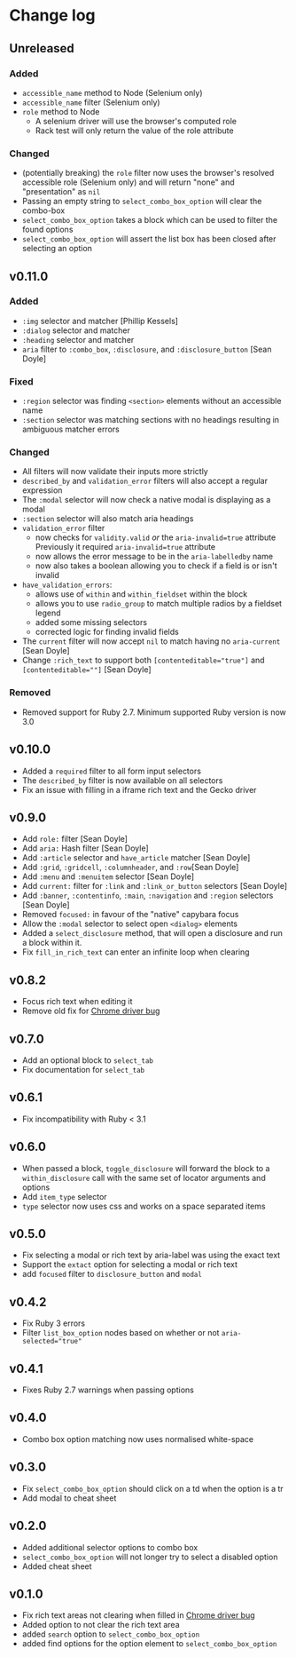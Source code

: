 # Change log

## Unreleased

### Added

- `accessible_name` method to Node (Selenium only)
- `accessible_name` filter (Selenium only)
- `role` method to Node
  - A selenium driver will use the browser's computed role
  - Rack test will only return the value of the role attribute

### Changed

- (potentially breaking) the `role` filter now uses the browser's resolved accessible role (Selenium only)
  and will return "none" and "presentation" as `nil`
- Passing an empty string to `select_combo_box_option` will clear the combo-box
- `select_combo_box_option` takes a block which can be used to filter the found options
- `select_combo_box_option` will assert the list box has been closed after selecting an option

## v0.11.0

### Added

- `:img` selector and matcher [Phillip Kessels]
- `:dialog` selector and matcher
- `:heading` selector and matcher
- `aria` filter to `:combo_box`, `:disclosure`, and `:disclosure_button` [Sean Doyle]

### Fixed

- `:region` selector was finding `<section>` elements without an accessible name
- `:section` selector was matching sections with no headings resulting in ambiguous matcher errors

### Changed

- All filters will now validate their inputs more strictly
- `described_by` and `validation_error` filters will also accept a regular expression
- The `:modal` selector will now check a native modal is displaying as a modal
- `:section` selector will also match aria headings
- `validation_error` filter
  - now checks for `validity.valid` _or_ the `aria-invalid=true` attribute
    Previously it required `aria-invalid=true` attribute
  - now allows the error message to be in the `aria-labelledby` name
  - now also takes a boolean allowing you to check if a field is or isn't invalid
- `have_validation_errors`:
  - allows use of `within` and `within_fieldset` within the block
  - allows you to use `radio_group` to match multiple radios by a fieldset legend
  - added some missing selectors
  - corrected logic for finding invalid fields
- The `current` filter will now accept `nil` to match having no `aria-current` [Sean Doyle]
- Change `:rich_text` to support both `[contenteditable="true"]` and `[contenteditable=""]` [Sean Doyle]

### Removed

- Removed support for Ruby 2.7. Minimum supported Ruby version is now 3.0

## v0.10.0

- Added a `required` filter to all form input selectors
- The `described_by` filter is now available on all selectors
- Fix an issue with filling in a iframe rich text and the Gecko driver

## v0.9.0

- Add `role:` filter [Sean Doyle]
- Add `aria:` Hash filter [Sean Doyle]
- Add `:article` selector and `have_article` matcher [Sean Doyle]
- Add `:grid`, `:gridcell`, `:columnheader`, and `:row`[Sean Doyle]
- Add `:menu` and `:menuitem` selector [Sean Doyle]
- Add `current:` filter for `:link` and `:link_or_button` selectors [Sean Doyle]
- Add `:banner`, `:contentinfo`, `:main`, `:navigation` and `:region` selectors [Sean Doyle]
- Removed `focused:` in favour of the "native" capybara focus
- Allow the `:modal` selector to select open `<dialog>` elements
- Added a `select_disclosure` method, that will open a disclosure and run a block within it.
- Fix `fill_in_rich_text` can enter an infinite loop when clearing

## v0.8.2

- Focus rich text when editing it
- Remove old fix for [Chrome driver bug](https://bugs.chromium.org/p/chromedriver/issues/detail?id=3214&q=sendKeys&can=2)

## v0.7.0

- Add an optional block to `select_tab`
- Fix documentation for `select_tab`

## v0.6.1

- Fix incompatibility with Ruby < 3.1

## v0.6.0

- When passed a block, `toggle_disclosure` will forward the block to a
  `within_disclosure` call with the same set of locator arguments and options
- Add `item_type` selector
- `type` selector now uses css and works on a space separated items

## v0.5.0

- Fix selecting a modal or rich text by aria-label was using the exact text
- Support the `extact` option for selecting a modal or rich text
- add `focused` filter to `disclosure_button` and `modal`

## v0.4.2

- Fix Ruby 3 errors
- Filter `list_box_option` nodes based on whether or not `aria-selected="true"`

## v0.4.1

- Fixes Ruby 2.7 warnings when passing options

## v0.4.0

- Combo box option matching now uses normalised white-space

## v0.3.0

- Fix `select_combo_box_option` should click on a td when the option is a tr
- Add modal to cheat sheet

## v0.2.0

- Added additional selector options to combo box
- `select_combo_box_option` will not longer try to select a disabled option
- Added cheat sheet

## v0.1.0

- Fix rich text areas not clearing when filled in [Chrome driver bug](https://bugs.chromium.org/p/chromedriver/issues/detail?id=3214&q=sendKeys&can=2)
- Added option to not clear the rich text area
- added `search` option to `select_combo_box_option`
- added find options for the option element to `select_combo_box_option`

